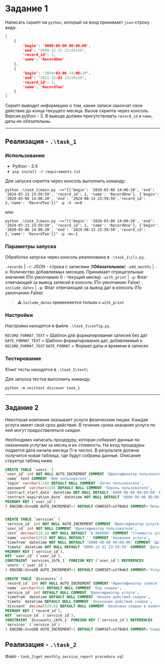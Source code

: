 # Задание 1

Написать скрипт на `python`, который на вход принимает `json`-строку вида:

```json
[
    {
        'begin': '0000-00-00 00:00:00',
        'end': '9999-12-31 23:59:59',
        'record_id': 1,
        'name': 'RecordOne'
    }, 
    {
        'begin': '2020-03-06 14:00:20',
        'end': '2021-12-03 23:59:50',
        'record_id': 2,
        'name': 'RecordTwo'
    }
]
```

Скрипт выводит информацию о том, какие записи закончат свое действие до конца текущего месяца. Вызов скрипта через консоль. Версия python - 3. В выводе должен присутствовать `record_id` и `name`, даты не обязательны.

---
## Реализация - `.\task_1`

### Использование

- Python - 3.X
- `pip install -r requirements.txt`


Для запуска скрипта через консоль выполнить команду:
```
python .\task_1\main.py -r="[{'begin': '2020-03-06 14:00:20', 'end': '2024-07-13 23:59:50', 'record_id': 1, 'name': 'RecordOne'}, {'begin': '2020-03-06 14:00:20', 'end': '2024-08-13 23:59:50','record_id': 2,'name': 'RecordTwo'}]" -p -d -m=0
```
или:
```
python .\task_1\main.py -r="[{'begin': '2020-03-06 14:00:20', 'end': '2024-07-13 23:59:50', 'record_id': 1, 'name': 'RecordOne'}, {'begin': '2020-03-06 14:00:20', 'end': '2024-08-13 23:59:50','record_id': 2,'name': 'RecordTwo'}]" -p -m=-1
```

### Параметры запуска

Обработка запуска через консоль реализована в `.\task_1\cli.py`.

`-records` | `-r`: JSON - строка с записями (__!Обязательное__)
`-add_months` | `-m`: Количество добавляемых месяцев. Принимает отрицательные значения (По умолчанию 0 - текущий месяц)
`-with_print` | `-p`: Флаг отвечающий за вывод записей в консоль (По умолчанию False)
`-include_dates` | `-p`: Флаг отвечающий за вывод дат в консоль (По умолчанию False)

> :warning: __`include_dates` применяется только с `with_print`__

### Настройки
Настройки находятся в файле `.\task_1\config.py`.

`RECORD_FORMAT_TEXT` = Шаблон для форматирования записей без дат
`DATE_FORMAT_TEXT` = Шаблон форматирования дат, добавляемый к `RECORD_FORMAT_TEXT`
`DATE_FORMAT` = Формат даты и времени в записях


### Тестирование
Юнит тесты находятся в `.\task_1\test\`

Для запуска тестов выполнить команду:
```
python -m unittest discover task_1
```


---

## Задание 2

Некоторая компания оказывает услуги физическим лицам. Каждая услуга имеет свой срок действия. В течение срока оказания услуги по ней могут предоставляться скидки.

Необходимо написать процедуру, которая собирает данные по оказанным услугам за месяц и их стоимость. На вход процедуры подается дата начала месяца (1-е число). В результате должна получится новая таблица, где будут собраны данные. Описание структур таблиц ниже.

```sql
CREATE TABLE `users` (
`user_id` int NOT NULL AUTO_INCREMENT COMMENT 'Идентификатор пользователя',
`name` text COMMENT 'Имя пользователя',
`login` varchar(128) DEFAULT NULL COMMENT 'Логин пользователя',
`password` varchar(128) DEFAULT NULL COMMENT 'Пароль пользователя',
`contract_start_date` datetime NOT NULL DEFAULT '0000-00-00 00:00:00' COMMENT 'Дата начала действия договора с пользователем',
`contract_expiration_date` datetime NOT NULL DEFAULT '0000-00-00 00:00:00' COMMENT 'Дата окончания действия договора с пользователем',
PRIMARY KEY (`user_id`)
) ENGINE=InnoDB AUTO_INCREMENT=1 DEFAULT CHARSET=utf8mb3 COMMENT='Пользователи';


CREATE TABLE `services` (
`service_id` int NOT NULL AUTO_INCREMENT COMMENT 'Идентификатор услуги',
`user_id` int NOT NULL COMMENT 'Идентификатор пользователя',
`cost` decimal(20,6) NOT NULL DEFAULT '0.000000' COMMENT 'Стоимость услуги',
`name` varchar(255) NOT NULL DEFAULT '' COMMENT 'Название услуги',
`timefrom` datetime NOT NULL DEFAULT '0000-00-00 00:00:00' COMMENT 'Дата начала оказания услуги',
`timeto` datetime NOT NULL DEFAULT '9999-12-31 23:59:59' COMMENT 'Дата завершения оказания услуги',
PRIMARY KEY (`service_id`),
KEY `user_id` (`user_id`),
CONSTRAINT `services_ibfk_1` FOREIGN KEY (`user_id`) REFERENCES
`users` (`user_id`)
) ENGINE=InnoDB AUTO_INCREMENT=1 DEFAULT CHARSET=utf8mb3 COMMENT='Услуги, предоставляемые пользователю';

CREATE TABLE `discounts` (
`record_id` int NOT NULL AUTO_INCREMENT COMMENT 'Идентификатор записи',
`name` varchar(64) DEFAULT NULL COMMENT 'Код скидки',
`service_id` int DEFAULT NULL COMMENT 'Идентификатор услуги',
`timefrom` datetime DEFAULT NULL COMMENT 'Начало действия скидки',
`timeto` datetime DEFAULT NULL COMMENT 'Окончание действия скидки',
`discount` decimal(20,6) DEFAULT NULL COMMENT 'Величина скидки в валюте',
PRIMARY KEY (`record_id`),
KEY `service_id` (`service_id`),
CONSTRAINT `discounts_ibfk_1` FOREIGN KEY (`service_id`) REFERENCES
`services` (`service_id`)
) ENGINE=InnoDB AUTO_INCREMENT=1 DEFAULT CHARSET=utf8mb3 COMMENT='Скидки на услуги';
```

## Реализация - `.\task_2`

Файл - `task_2\get_monthly_service_report procedure.sql`
